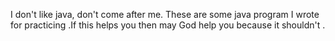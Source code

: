 I don't like java, don't come after me. These are some java program I wrote for practicing .If this helps you then may God help you because it shouldn't .
